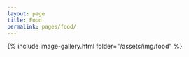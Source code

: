 ```yaml
---
layout: page
title: Food
permalink: pages/food/
---
```


<!-- Coffee :coffee: -->

{% include image-gallery.html folder="/assets/img/food" %}
